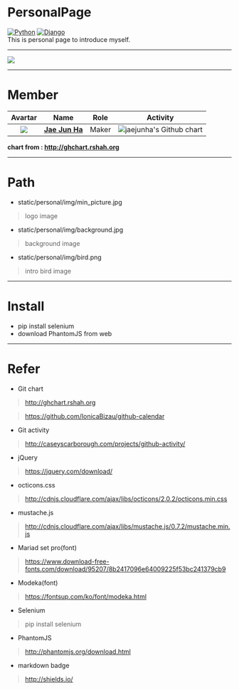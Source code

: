 # PersonalPage
[![Python](https://img.shields.io/badge/Python-v2.7-blue.svg)]() [![Django](https://img.shields.io/badge/Django-v1.11.5-blue.svg)]()<br>
This is personal page to introduce myself.


---
<img src="https://github.com/jaejunha/PersonalPage/blob/master/screenshot/20180104.png?raw=true">

---
# Member
| Avartar | Name | Role | Activity |
 |:--------:|:--------:|:--------:|:--------:|
 | <img src="https://avatars1.githubusercontent.com/u/7951335?v=4&s=100"> | <a href = "https://github.com/jaejunha"> **Jae Jun Ha** </a> | Maker | <img src="http://ghchart.rshah.org/jaejunha" alt="jaejunha's Github chart" /> |
 
 **chart from : http://ghchart.rshah.org**
 
---
# Path
- static/personal/img/min_picture.jpg
>logo image
- static/personal/img/background.jpg
>background image
- static/personal/img/bird.png
>intro bird image
---
# Install
- pip install selenium
- download PhantomJS from web
---
# Refer
- Git chart
>http://ghchart.rshah.org

>https://github.com/IonicaBizau/github-calendar
- Git activity
>http://caseyscarborough.com/projects/github-activity/
- jQuery
>https://jquery.com/download/
- octicons.css
>http://cdnjs.cloudflare.com/ajax/libs/octicons/2.0.2/octicons.min.css
- mustache.js
>http://cdnjs.cloudflare.com/ajax/libs/mustache.js/0.7.2/mustache.min.js
- Mariad set pro(font)
>https://www.download-free-fonts.com/download/95207/8b2417096e64009225f53bc241379cb9
- Modeka(font)
>https://fontsup.com/ko/font/modeka.html
- Selenium
>pip install selenium
- PhantomJS
>http://phantomjs.org/download.html
- markdown badge
>http://shields.io/
